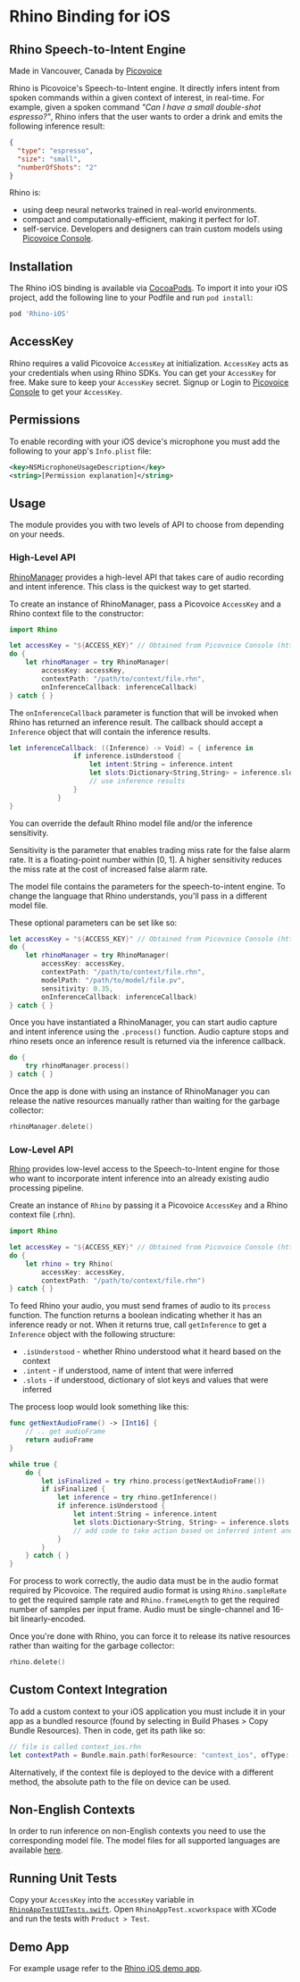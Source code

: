 # Rhino Binding for iOS

## Rhino Speech-to-Intent Engine

Made in Vancouver, Canada by [Picovoice](https://picovoice.ai)

Rhino is Picovoice's Speech-to-Intent engine. It directly infers intent from spoken commands within a given context of
interest, in real-time. For example, given a spoken command *"Can I have a small double-shot espresso?"*, Rhino infers that the user wants to order a drink and emits the following inference result:

```json
{
  "type": "espresso",
  "size": "small",
  "numberOfShots": "2"
}
```

Rhino is:

* using deep neural networks trained in real-world environments.
* compact and computationally-efficient, making it perfect for IoT.
* self-service. Developers and designers can train custom models using [Picovoice Console](https://console.picovoice.ai/).

## Installation

<!-- markdown-link-check-disable -->
The Rhino iOS binding is available via [CocoaPods](https://cocoapods.org/pods/Rhino-iOS). To import it into your iOS project, add the following line to your Podfile and run `pod install`:
<!-- markdown-link-check-enable -->

```ruby
pod 'Rhino-iOS'
```

## AccessKey

Rhino requires a valid Picovoice `AccessKey` at initialization. `AccessKey` acts as your credentials when using Rhino SDKs.
You can get your `AccessKey` for free. Make sure to keep your `AccessKey` secret.
Signup or Login to [Picovoice Console](https://console.picovoice.ai/) to get your `AccessKey`.

## Permissions

To enable recording with your iOS device's microphone you must add the following to your app's `Info.plist` file:
```xml
<key>NSMicrophoneUsageDescription</key>
<string>[Permission explanation]</string>
```

## Usage

The module provides you with two levels of API to choose from depending on your needs.

### High-Level API

[RhinoManager](./RhinoManager.swift) provides a high-level API that takes care of audio recording and intent inference. This class is the quickest way to get started.

To create an instance of RhinoManager, pass a Picovoice `AccessKey` and a Rhino context file to the constructor:
```swift
import Rhino

let accessKey = "${ACCESS_KEY}" // Obtained from Picovoice Console (https://console.picovoice.ai)
do {
    let rhinoManager = try RhinoManager(
        accessKey: accessKey,
        contextPath: "/path/to/context/file.rhn",
        onInferenceCallback: inferenceCallback)
} catch { }
```

The `onInferenceCallback` parameter is function that will be invoked when Rhino has returned an inference result.
The callback should accept a `Inference` object that will contain the inference results.
```swift
let inferenceCallback: ((Inference) -> Void) = { inference in
                if inference.isUnderstood {
                    let intent:String = inference.intent
                    let slots:Dictionary<String,String> = inference.slots
                    // use inference results
                }
            }
}
```

You can override the default Rhino model file and/or the inference sensitivity.

Sensitivity is the parameter that enables trading miss rate for the false alarm rate. It is a floating-point number within [0, 1]. A higher sensitivity reduces the miss rate at the cost of increased false alarm rate.

The model file contains the parameters for the speech-to-intent engine. To change the language that Rhino understands, you'll pass in a different model file.

These optional parameters can be set like so:
```swift
let accessKey = "${ACCESS_KEY}" // Obtained from Picovoice Console (https://console.picovoice.ai)
do {
    let rhinoManager = try RhinoManager(
        accessKey: accessKey,
        contextPath: "/path/to/context/file.rhn",
        modelPath: "/path/to/model/file.pv",
        sensitivity: 0.35,
        onInferenceCallback: inferenceCallback)
} catch { }
```

Once you have instantiated a RhinoManager, you can start audio capture and intent inference using the `.process()` function.
Audio capture stops and rhino resets once an inference result is returned via the inference callback.

```swift
do {
    try rhinoManager.process()
} catch { }
```

Once the app is done with using an instance of RhinoManager you can release the native resources manually rather than waiting for the garbage collector:
```swift
rhinoManager.delete()
```

### Low-Level API

[Rhino](./Rhino.swift) provides low-level access to the Speech-to-Intent engine for those who want to incorporate intent inference into an already existing audio processing pipeline.

Create an instance of `Rhino` by passing it a Picovoice `AccessKey` and a Rhino context file (.rhn).

```swift
import Rhino

let accessKey = "${ACCESS_KEY}" // Obtained from Picovoice Console (https://console.picovoice.ai)
do {
    let rhino = try Rhino(
        accessKey: accessKey,
        contextPath: "/path/to/context/file.rhn")
} catch { }
```

To feed Rhino your audio, you must send frames of audio to its `process` function. The function returns a boolean indicating whether it has an inference ready or not. When it returns true, call `getInference` to get a `Inference` object with the following structure:

- `.isUnderstood` - whether Rhino understood what it heard based on the context
- `.intent` - if understood, name of intent that were inferred
- `.slots` - if understood, dictionary of slot keys and values that were inferred

The process loop would look something like this:
```swift
func getNextAudioFrame() -> [Int16] {
    // .. get audioFrame
    return audioFrame
}

while true {
    do {
        let isFinalized = try rhino.process(getNextAudioFrame())
        if isFinalized {
            let inference = try rhino.getInference()
            if inference.isUnderstood {
                let intent:String = inference.intent
                let slots:Dictionary<String, String> = inference.slots
                // add code to take action based on inferred intent and slot values
            }
        }
    } catch { }
}
```

For process to work correctly, the audio data must be in the audio format required by Picovoice.
The required audio format is using `Rhino.sampleRate` to get the required sample rate and `Rhino.frameLength` to get the required number of samples per input frame. Audio must be single-channel and 16-bit linearly-encoded.

Once you're done with Rhino, you can force it to release its native resources rather than waiting for the garbage collector:
```swift
rhino.delete()
```

## Custom Context Integration

To add a custom context to your iOS application you must include it in your app as a bundled resource (found by selecting in Build Phases > Copy Bundle Resources). Then in code, get its path like so:

```swift
// file is called context_ios.rhn
let contextPath = Bundle.main.path(forResource: "context_ios", ofType: "rhn")
```

Alternatively, if the context file is deployed to the device with a different method, the absolute path to the file on device can be used.

## Non-English Contexts

In order to run inference on non-English contexts you need to use the corresponding model file. The model files for all supported languages are available [here](../../lib/common).

## Running Unit Tests

Copy your `AccessKey` into the `accessKey` variable in [`RhinoAppTestUITests.swift`](RhinoAppTest/RhinoAppTestUITests/RhinoAppTestUITests.swift). Open `RhinoAppTest.xcworkspace` with XCode and run the tests with `Product > Test`.

## Demo App

For example usage refer to the [Rhino iOS demo app](../../demo/ios).
